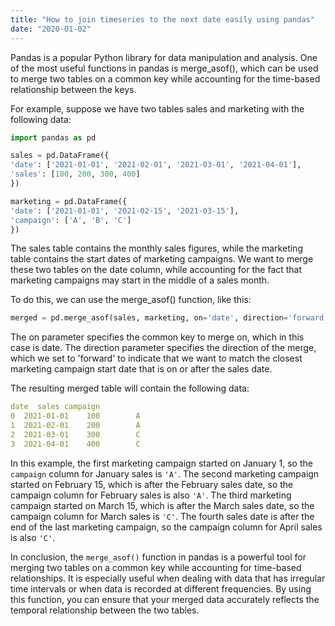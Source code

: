 ```yaml
---
title: "How to join timeseries to the next date easily using pandas"
date: "2020-01-02"
---
```


Pandas is a popular Python library for data manipulation and analysis. One of the most useful functions in pandas is merge_asof(), which can be used to merge two tables on a common key while accounting for the time-based relationship between the keys.

For example, suppose we have two tables sales and marketing with the following data:

```python
import pandas as pd

sales = pd.DataFrame({
'date': ['2021-01-01', '2021-02-01', '2021-03-01', '2021-04-01'],
'sales': [100, 200, 300, 400]
})

marketing = pd.DataFrame({
'date': ['2021-01-01', '2021-02-15', '2021-03-15'],
'campaign': ['A', 'B', 'C']
})
```

The sales table contains the monthly sales figures, while the marketing table contains the start dates of marketing campaigns. We want to merge these two tables on the date column, while accounting for the fact that marketing campaigns may start in the middle of a sales month.

To do this, we can use the merge_asof() function, like this:

```python
merged = pd.merge_asof(sales, marketing, on='date', direction='forward')
```

The on parameter specifies the common key to merge on, which in this case is date. The direction parameter specifies the direction of the merge, which we set to 'forward' to indicate that we want to match the closest marketing campaign start date that is on or after the sales date.

The resulting merged table will contain the following data:

```yaml
date  sales campaign
0  2021-01-01    100        A
1  2021-02-01    200        A
2  2021-03-01    300        C
3  2021-04-01    400        C
```

In this example, the first marketing campaign started on January 1, so the `campaign` column for January sales is `'A'`. The second marketing campaign started on February 15, which is after the February sales date, so the campaign column for February sales is also `'A'`. The third marketing campaign started on March 15, which is after the March sales date, so the campaign column for March sales is `'C'`. The fourth sales date is after the end of the last marketing campaign, so the campaign column for April sales is also `'C'`.

In conclusion, the `merge_asof()` function in pandas is a powerful tool for merging two tables on a common key while accounting for time-based relationships. It is especially useful when dealing with data that has irregular time intervals or when data is recorded at different frequencies. By using this function, you can ensure that your merged data accurately reflects the temporal relationship between the two tables.
